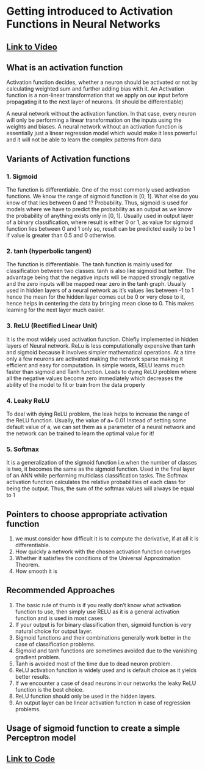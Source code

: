 # Getting introduced to Activation Functions in Neural Networks
## [Link to Video](https://drive.google.com/drive/folders/1Vfizxy3N7RvvPGkyMpSB-IZ9aH6Kx-2n?usp=sharing)

## What is an activation function
Activation function decides, whether a neuron should be activated or not by calculating weighted sum and further adding bias with it. 
An Activation function is a non-linear transformation that we apply on our input before propagating it to the next layer of neurons.
(It should be differentiable)

A neural network without the activation function. In that case, every neuron will only be performing a linear transformation on the inputs using the weights and biases. 
A neural network without an activation function is essentially just a linear regression model which would make it less powerful and it will not be able to learn the complex patterns from data

## Variants of Activation functions

### 1. Sigmoid
The function is differentiable. One of the most commonly used activation functions.
We know the range of sigmoid function is [0, 1]. What else do you know of that lies between 0 and 1?
Probability.
Thus, sigmoid is used for models where we have to predict the probability as an output as we know the probability of anything exists only in [0, 1].
Usually used in output layer of a binary classification, where result is either 0 or 1, as value for sigmoid function lies between 0 and 1 only so, result can be predicted easily to be 1 if value is greater than 0.5 and 0 otherwise.

### 2. tanh (hyperbolic tangent)
The function is differentiable. The tanh function is mainly used for classification between two classes.
tanh is also like sigmoid but better. The advantage being that the negative inputs will be mapped strongly negative and the zero inputs will be mapped near zero in the tanh graph.
Usually used in hidden layers of a neural network as it’s values lies between -1 to 1 hence the mean for the hidden layer comes out be 0 or very close to it, hence helps in centering the data by bringing mean close to 0. This makes learning for the next layer much easier.

### 3. ReLU (Rectified Linear Unit) 
It is the most widely used activation function. Chiefly implemented in hidden layers of Neural network.
ReLu is less computationally expensive than tanh and sigmoid because it involves simpler mathematical operations. At a time only a few neurons are activated making the network sparse making it efficient and easy for computation. In simple words, RELU learns much faster than sigmoid and Tanh function.
Leads to dying ReLU problem where all the negative values become zero immediately which decreases the ability of the model to fit or train from the data properly

### 4. Leaky ReLU
To deal with dying ReLU problem, the leak helps to increase the range of the ReLU function. Usually, the value of a= 0.01
Instead of setting some default value of a, we can set them as a parameter of a neural network and the network can be trained to learn the optimal value for it!

### 5. Softmax

It is a generalization of the sigmoid function i.e.when the number of classes is two, it becomes the same as the sigmoid function.
Used in the final layer of an ANN while performing multiclass classification tasks. 
The Softmax activation function calculates the relative probabilities of each class for being the output. Thus, the sum of the softmax values will always be equal to 1

## Pointers to choose appropriate activation function 
1. we must consider how difficult it is to compute the derivative, if at all it is differentiable.
2. How quickly a network with the chosen activation function converges
3. Whether it satisfies the conditions of the Universal Approximation Theorem.
4. How smooth it is

## Recommended Approaches
1. The basic rule of thumb is if you really don’t know what activation function to use, then simply use RELU as it is a general activation function and is used in most cases 
2. If your output is for binary classification then, sigmoid function is very natural choice for output layer.
3. Sigmoid functions and their combinations generally work better in the case of classification problems.
4. Sigmoid and tanh functions are sometimes avoided due to the vanishing gradient problem.
5. Tanh is avoided most of the time due to dead neuron problem.
6. ReLU activation function is widely used and is default choice as it yields better results.
7. If we encounter a case of dead neurons in our networks the leaky ReLU function is the best choice.
8. ReLU function should only be used in the hidden layers.
9. An output layer can be linear activation function in case of regression problems.

## Usage of sigmoid function to create a simple Perceptron model
## [Link to Code](https://drive.google.com/drive/folders/1Vfizxy3N7RvvPGkyMpSB-IZ9aH6Kx-2n?usp=sharing)

